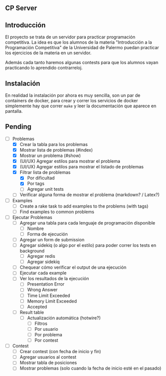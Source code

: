 CP Server
----------------------------------------------

## Introducción

El proyecto se trata de un servidor para practicar programación competitiva. La idea es que los alumnos de la materia
"Introducción a la Programación Competitiva" de la Universidad de Palermo puedan practicar los ejercicios de la materia
en un servidor.

Además cada tanto haremos algunas contests para que los alumnos vayan practicando lo aprendido contrarreloj.

## Instalación

En realidad la instalación por ahora es muy sencilla, son un par de containers de docker, para crear y correr los
servicios de docker simplemente hay que correr `make` y leer la documentación que aparece en pantalla.

## Pending

- [ ] Problemas
  - [X] Crear la tabla para los problemas
  - [X] Mostrar lista de problemas (#index)
  - [X] Mostrar un problema (#show)
  - [X] (UI/UX) Agregar estilos para mostrar el problema
  - [X] (UI/UX) Agregar estilos para mostrar el listado de problemas
  - [X] Filtrar lista de problemas
    - [X] Por dificultad
    - [X] Por tags
    - [ ] Agregar unit tests
  - [ ] Verificar alguna forma de mostrar el problema (markdown? / Latex?)

- [ ] Examples
    - [ ] Create a rake task to add examples to the problems (with tags)
    - [ ] Find examples to common problems

- [ ] Ejecutar Problemas
    - [ ] Agregar una tabla para cada lenguaje de programación disponible
        - [ ] Nombre
        - [ ] Forma de ejecución
    - [ ] Agregar un form de submission
    - [ ] Agregar sidekiq (o algo por el estilo) para poder correr los tests en background
        - [ ] Agregar redis
        - [ ] Agregar sidekiq
    - [ ] Chequear cómo verificar el output de una ejecución
    - [ ] Ejecutar cada example
    - [ ] Ver los resultados de la ejecución
      - [ ] Presentation Error
      - [ ] Wrong Answer
      - [ ] Time Limit Exceeded
      - [ ] Memory Limit Exceeded
      - [ ] Accepted
    - [ ] Result table
        - [ ] Actualización automática (hotwire?)
            - [ ] Filtros
            - [ ] Por usuario
            - [ ] Por problema
            - [ ] Por contest

- [ ] Contest
  - [ ] Crear contest (con fecha de inicio y fin)
  - [ ] Agregar usuarios al contest
  - [ ] Mostrar tabla de posiciones
  - [ ] Mostrar problemas (solo cuando la fecha de inicio esté en el pasado)

